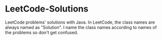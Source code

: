 # LeetCode-Solutions
LeetCode problems' solutions with Java.
In LeetCode, the class names are always named as "Solution". I name the class names according to names of the problems so don't get confused.

